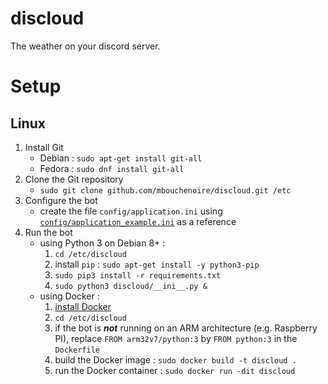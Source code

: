 # discloud
The weather on your discord server.

# Setup
## Linux
1. Install Git
    - Debian : `sudo apt-get install git-all`
    - Fedora : `sudo dnf install git-all`
2. Clone the Git repository
    - `sudo git clone github.com/mbouchenoire/discloud.git /etc`
3. Configure the bot
    - create the file `config/application.ini` using [`config/application_example.ini`](config/application_example.ini) as a reference
4. Run the bot
    - using Python 3 on Debian 8+ :
        1. `cd /etc/discloud`
        2. install `pip` : `sudo apt-get install -y python3-pip`
        3. `sudo pip3 install -r requirements.txt`
        4. `sudo python3 discloud/__ini__.py &`
    - using Docker :
        1. [install Docker](https://docs.docker.com/engine/installation/)
        3. `cd /etc/discloud`
        2. if the bot is ***not*** running on an ARM architecture (e.g. Raspberry PI), replace `FROM arm32v7/python:3` by `FROM python:3` in the `Dockerfile`
        3. build the Docker image : `sudo docker build -t discloud .`
        4. run the Docker container : `sudo docker run -dit discloud`